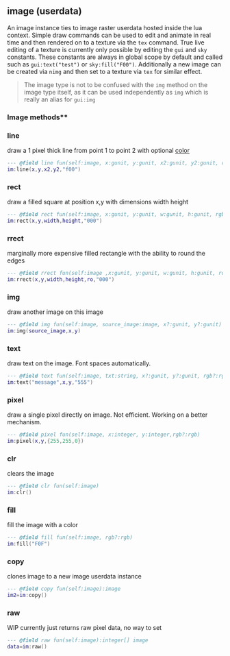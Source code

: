 ## image (userdata)

An image instance ties to image raster userdata hosted inside the lua context. Simple draw commands can be used to edit and animate in real time and then rendered on to a texture via the `tex` command. True live editing of a texture is currently only possible by editing the `gui` and `sky` constants. These constants are always in global scope by default and called such as `gui:text("test")` or `sky:fill("F00")`. Additionally a new image can be created via `nimg` and then set to a texture via `tex` for similar effect.

> The image type is not to be confused with the `img` method on the image type itself, as it can be used independently as `img` which is really an alias for `gui:img`

### Image methods\*\*

### line

draw a 1 pixel thick line from point 1 to point 2 with optional [color](#color)

```lua
--- @field line fun(self:image, x:gunit, y:gunit, x2:gunit, y2:gunit, rgb?:rgb)
im:line(x,y,x2,y2,"f00")
```

### rect

draw a filled square at position x,y with dimensions width height

```lua
--- @field rect fun(self:image, x:gunit, y:gunit, w:gunit, h:gunit, rgb?:rgb)
im:rect(x,y,width,height,"000")
```

### rrect

marginally more expensive filled rectangle with the ability to round the edges

```lua
--- @field rrect fun(self:image ,x:gunit, y:gunit, w:gunit, h:gunit, ro:gunit, rgb?:rgb)
im:rrect(x,y,width,height,ro,"000")
```

### img

draw another image on this image

```lua
--- @field img fun(self:image, source_image:image, x?:gunit, y?:gunit)
im:img(source_image,x,y)
```

### text

draw text on the image. Font spaces automatically.

```lua
--- @field text fun(self:image, txt:string, x?:gunit, y?:gunit, rgb?:rgb)
im:text("message",x,y,"555")
```

### pixel

draw a single pixel directly on image. Not efficient. Working on a better mechanism.

```lua
--- @field pixel fun(self:image, x:integer, y:integer,rgb?:rgb)
im:pixel(x,y,{255,255,0})
```

### clr

clears the image

```lua
--- @field clr fun(self:image)
im:clr()
```

### fill

fill the image with a color

```lua
--- @field fill fun(self:image, rgb?:rgb)
im:fill("F0F")
```

### copy

clones image to a new image userdata instance

```lua
--- @field copy fun(self:image):image
im2=im:copy()
```

### raw

WIP currently just returns raw pixel data, no way to set

```lua
--- @field raw fun(self:image):integer[] image
data=im:raw()
```
